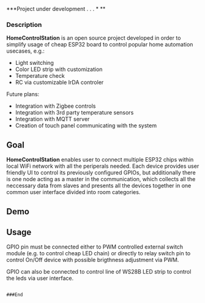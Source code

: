 ***Project under development . . . *
**
### Description

**HomeControlStation** is an open source project developed in order to simplify usage of cheap ESP32 board to control popular home automation usecases, e.g.:
- Light switching
- Color LED strip with customization
- Temperature check
- RC via customizable IrDA controler

Future plans:
- Integration with Zigbee controls
- Integration with 3rd party temperature sensors
- Integration with MQTT server
- Creation of touch panel communicating with the system

## Goal

**HomeControlStation** enables user to connect multiple ESP32 chips within local WiFi network with all the periperals needed. Each device provides user friendly UI to control its previously configured GPIOs, but additionally there is one node acting as a master in the communication, which collects all the neccessary data from slaves and presents all the devices together in one common user interface divided into room categories. 


## Demo



## Usage

GPIO pin must be connected either to PWM controlled external switch module (e.g. to control cheap LED chain) or directly to relay switch pin to control On/Off device with possible brigthness adjustment via PWM.  

GPIO can also be connected to control line of WS28B LED strip to control the leds via user interface. 



```

###End
